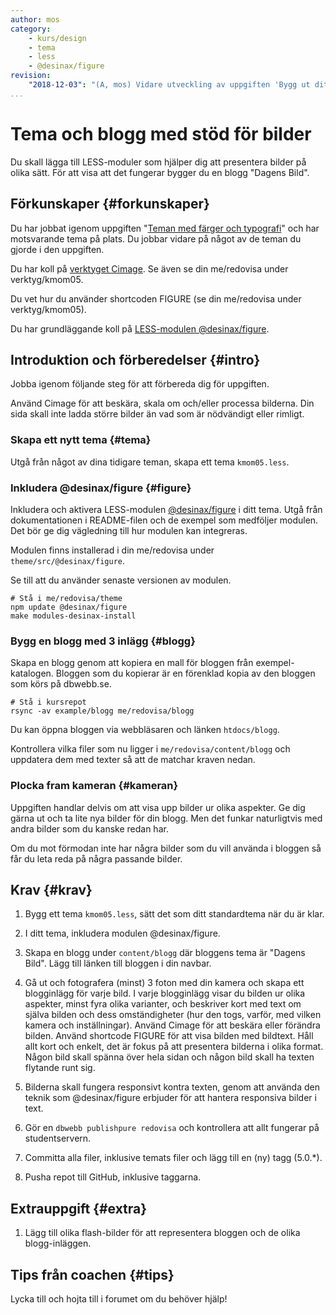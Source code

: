 ```yaml
---
author: mos
category:
    - kurs/design
    - tema
    - less
    - @desinax/figure
revision:
    "2018-12-03": "(A, mos) Vidare utveckling av uppgiften 'Bygg ut ditt Anax Flat tema med stöd för bilder'."
...
```

Tema och blogg med stöd för bilder
===================================

Du skall lägga till LESS-moduler som hjälper dig att presentera bilder på olika sätt. För att visa att det fungerar bygger du en blogg "Dagens Bild".

<!--more-->



Förkunskaper {#forkunskaper}
-----------------------

Du har jobbat igenom uppgiften "[Teman med färger och typografi](uppgift/teman-med-farger-och-typografi)" och har motsvarande tema på plats. Du jobbar vidare på något av de teman du gjorde i den uppgiften.

Du har koll på [verktyget Cimage](kurser/design-v2/kmom05#bildhantering). Se även se din me/redovisa under verktyg/kmom05.

Du vet hur du använder shortcoden FIGURE (se din me/redovisa under verktyg/kmom05).

Du har grundläggande koll på [LESS-modulen @desinax/figure](kurser/design-v2/kmom05#desinax).



Introduktion och förberedelser {#intro}
-----------------------

Jobba igenom följande steg för att förbereda dig för uppgiften.

Använd Cimage för att beskära, skala om och/eller processa bilderna. Din sida skall inte ladda större bilder än vad som är nödvändigt eller rimligt.



### Skapa ett nytt tema {#tema}

Utgå från något av dina tidigare teman, skapa ett tema `kmom05.less`.



### Inkludera @desinax/figure {#figure}

Inkludera och aktivera LESS-modulen [@desinax/figure](https://github.com/desinax/figure) i ditt tema. Utgå från dokumentationen i README-filen och de exempel som medföljer modulen. Det bör ge dig vägledning till hur modulen kan integreras.

Modulen finns installerad i din me/redovisa under `theme/src/@desinax/figure`.

Se till att du använder senaste versionen av modulen.

```text
# Stå i me/redovisa/theme
npm update @desinax/figure
make modules-desinax-install
```



### Bygg en blogg med 3 inlägg {#blogg}

Skapa en blogg genom att kopiera en mall för bloggen från exempel-katalogen. Bloggen som du kopierar är en förenklad kopia av den bloggen som körs på dbwebb.se.

```text
# Stå i kursrepot
rsync -av example/blogg me/redovisa/blogg
```

Du kan öppna bloggen via webbläsaren och länken `htdocs/blogg`.

Kontrollera vilka filer som nu ligger i `me/redovisa/content/blogg` och uppdatera dem med texter så att de matchar kraven nedan.



### Plocka fram kameran {#kameran}

Uppgiften handlar delvis om att visa upp bilder ur olika aspekter. Ge dig gärna ut och ta lite nya bilder för din blogg. Men det funkar naturligtvis med andra bilder som du kanske redan har.

Om du mot förmodan inte har några bilder som du vill använda i bloggen så får du leta reda på några passande bilder.



Krav {#krav}
-----------------------

1. Bygg ett tema `kmom05.less`, sätt det som ditt standardtema när du är klar.

1. I ditt tema, inkludera modulen @desinax/figure.

1. Skapa en blogg under `content/blogg` där bloggens tema är "Dagens Bild". Lägg till länken till bloggen i din navbar.

1. Gå ut och fotografera (minst) 3 foton med din kamera och skapa ett blogginlägg för varje bild. I varje blogginlägg visar du bilden ur olika aspekter, minst fyra olika varianter, och beskriver kort med text om själva bilden och dess omständigheter (hur den togs, varför, med vilken kamera och inställningar). Använd Cimage för att beskära eller förändra bilden. Använd shortcode FIGURE för att visa bilden med bildtext. Håll allt kort och enkelt, det är fokus på att presentera bilderna i olika format. Någon bild skall spänna över hela sidan och någon bild skall ha texten flytande runt sig.

1. Bilderna skall fungera responsivt kontra texten, genom att använda den teknik som @desinax/figure erbjuder för att hantera responsiva bilder i text.

1. Gör en `dbwebb publishpure redovisa` och kontrollera att allt fungerar på studentservern.

1. Committa alla filer, inklusive temats filer och lägg till en (ny) tagg (5.0.\*).

1. Pusha repot till GitHub, inklusive taggarna.



Extrauppgift {#extra}
-----------------------

1. Lägg till olika flash-bilder för att representera bloggen och de olika blogg-inläggen.



Tips från coachen {#tips}
-----------------------

Lycka till och hojta till i forumet om du behöver hjälp!
